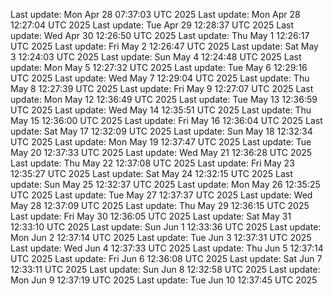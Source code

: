 Last update: Mon Apr 28 07:37:03 UTC 2025
Last update: Mon Apr 28 12:27:04 UTC 2025
Last update: Tue Apr 29 12:28:37 UTC 2025
Last update: Wed Apr 30 12:26:50 UTC 2025
Last update: Thu May  1 12:26:17 UTC 2025
Last update: Fri May  2 12:26:47 UTC 2025
Last update: Sat May  3 12:24:03 UTC 2025
Last update: Sun May  4 12:24:48 UTC 2025
Last update: Mon May  5 12:27:32 UTC 2025
Last update: Tue May  6 12:29:16 UTC 2025
Last update: Wed May  7 12:29:04 UTC 2025
Last update: Thu May  8 12:27:39 UTC 2025
Last update: Fri May  9 12:27:07 UTC 2025
Last update: Mon May 12 12:36:49 UTC 2025
Last update: Tue May 13 12:36:59 UTC 2025
Last update: Wed May 14 12:35:51 UTC 2025
Last update: Thu May 15 12:36:00 UTC 2025
Last update: Fri May 16 12:36:04 UTC 2025
Last update: Sat May 17 12:32:09 UTC 2025
Last update: Sun May 18 12:32:34 UTC 2025
Last update: Mon May 19 12:37:47 UTC 2025
Last update: Tue May 20 12:37:33 UTC 2025
Last update: Wed May 21 12:36:28 UTC 2025
Last update: Thu May 22 12:37:08 UTC 2025
Last update: Fri May 23 12:35:27 UTC 2025
Last update: Sat May 24 12:32:15 UTC 2025
Last update: Sun May 25 12:32:37 UTC 2025
Last update: Mon May 26 12:35:25 UTC 2025
Last update: Tue May 27 12:37:37 UTC 2025
Last update: Wed May 28 12:37:09 UTC 2025
Last update: Thu May 29 12:36:15 UTC 2025
Last update: Fri May 30 12:36:05 UTC 2025
Last update: Sat May 31 12:33:10 UTC 2025
Last update: Sun Jun  1 12:33:36 UTC 2025
Last update: Mon Jun  2 12:37:14 UTC 2025
Last update: Tue Jun  3 12:37:31 UTC 2025
Last update: Wed Jun  4 12:37:33 UTC 2025
Last update: Thu Jun  5 12:37:14 UTC 2025
Last update: Fri Jun  6 12:36:08 UTC 2025
Last update: Sat Jun  7 12:33:11 UTC 2025
Last update: Sun Jun  8 12:32:58 UTC 2025
Last update: Mon Jun  9 12:37:19 UTC 2025
Last update: Tue Jun 10 12:37:45 UTC 2025
